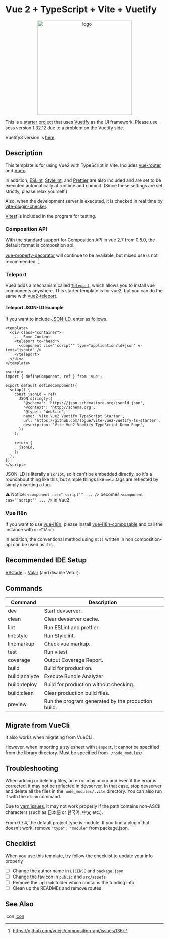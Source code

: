 # Vue 2 + TypeScript + Vite + Vuetify

<p align="center">
  <img src="https://user-images.githubusercontent.com/480173/157433906-7f7910d4-6430-49f4-857a-044945e71360.png" alt="logo" width="300" height="300" />
</p>

This is a [starter project](https://github.com/logue/vite-vue2-ts-starter) that uses [Vuetify](https://vuetifyjs.com/) as the UI framework. Please use scss version 1.32.12 due to a problem on the Vuetify side.

Vuetify3 version is [here](https://github.com/logue/vite-vuetify-ts-starter).

## Description

This template is for using Vue2 with TypeScript in Vite. Includes [vue-router](https://router.vuejs.org/) and [Vuex](https://vuex.vuejs.org/).

In addition, [ESLint](https://eslint.org/), [Stylelint](https://stylelint.io/), and [Prettier](https://prettier.io/) are also included and are set to be executed automatically at runtime and commit. (Since these settings are set strictly, please relax yourself.)

Also, when the development server is executed, it is checked in real time by [vite-plugin-checker](https://github.com/fi3ework/vite-plugin-checker).

[Vitest](https://github.com/vuejs/vue-test-utils) is included in the program for testing.

### Composition API

With the standard support for [Composition API](https://composition-api.vuejs.org/) in vue 2.7 from 0.5.0, the default format is composition api.

[vue-property-decorator](https://github.com/kaorun343/vue-property-decorator) will continue to be available, but mixed use is not recommended. [^1]

[^1]: <https://github.com/vuejs/composition-api/issues/136>

### Teleport

Vue3 adds a mechanism called [`Teleport`](https://v3.vuejs.org/guide/teleport.html), which allows you to install vue components anywhere. This starter template is for vue2, but you can do the same with [vue2-teleport](https://www.npmjs.com/package/vue2-teleport).

#### Teleport JSON-LD Example

If you want to include [JSON-LD](https://json-ld.org/), enter as follows.

```vue
<template>
  <div class="container">
    ... Some Content
    <teleport to="head">
      <component :is="'script'" type="application/ld+json" v-text="jsonLd" />
    </teleport>
  </div>
</template>

<script>
import { defineComponent, ref } from 'vue';

export default defineComponent({
  setup() {
    const jsonLd = ref(
      JSON.stringfy({
        '@schema': 'https://json.schemastore.org/jsonld.json',
        '@context': 'http://schema.org',
        '@type': 'WebSite',
        name: 'Vite Vue2 Vuetify TypeScript Startar',
        url: 'https://github.com/logue/vite-vue2-vuetify-ts-starter',
        description: 'Vite Vue2 Vuetify TypeScript Demo Page',
      })
    );

    return {
      jsonLd,
    };
  },
});
</script>
```

JSON-LD is literally a `script`, so it can't be embedded directly, so it's a roundabout thing like this, but simple things like `meta` tags are reflected by simply inserting a tag.

⚠ Notice: `<component :is="'script'" ... />` becomes `<component :as="'script'" ... />` in Vue3.

### Vue i18n

If you want to use [vue-i18n](https://kazupon.github.io/vue-i18n/), please install [vue-i18n-composable](https://github.com/intlify/vue-i18n-composable) and call the instance with `useI18n()`.

In addition, the conventional method using `$t()` written in non composition-api can be used as it is.

## Recommended IDE Setup

[VSCode](https://code.visualstudio.com/) + [Volar](https://marketplace.visualstudio.com/items?itemName=vue.volar) (and disable Vetur).

## Commands

| Command       | Description                                        |
| ------------- | -------------------------------------------------- |
| dev           | Start devserver.                                   |
| clean         | Clear devserver cache.                             |
| lint          | Run ESLint and prettier.                           |
| lint:style    | Run Stylelint.                                     |
| lint:markup   | Check vue markup.                                  |
| test          | Run vitest                                         |
| coverage      | Output Coverage Report.                            |
| build         | Build for production.                              |
| build:analyze | Execute Bundle Analyzer                            |
| build:deploy  | Build for production without checking.             |
| build:clean   | Clear production build files.                      |
| preview       | Run the program generated by the production build. |

## Migrate from VueCli

It also works when migrating from VueCLI.

However, when importing a stylesheet with `@import`, it cannot be specified from the library directory. Must be specified from `./node_modules/`.

## Troubleshooting

When adding or deleting files, an error may occur and even if the error is corrected, it may not be reflected in devserver. In that case, stop devserver and delete all the files in the `node_modules/.vite` directory. You can also run it with the `clean` command.

Due to [yarn issues](https://github.com/yarnpkg/berry/issues/4448), it may not work properly if the path contains non-ASCII characters (such as 日本語 or 한국어, 中文 etc.).

From 0.7.4, the default project type is module. If you find a plugin that doesn't work, remove `"type": "module"` from package.json.

## Checklist

When you use this template, try follow the checklist to update your info properly

- [ ] Change the author name in `LICENSE` and `package.json`
- [ ] Change the favicon in `public` and `src/assets`
- [ ] Remove the `.github` folder which contains the funding info
- [ ] Clean up the READMEs and remove routes

## See Also

icon [icon](https://materialdesignicons.com/)
